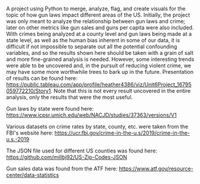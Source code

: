 A project using Python to merge, analyze, flag, and create visuals for the topic of how gun laws impact different areas of the US. Initially, the project was only meant to analyze the relationship between gun laws and crime; later on other metrics like gun sales and guns per capita were also included. With crimes being analyzed at a county level and gun laws being made at a state level, as well as the human bias inherent in some of our data, it is difficult if not impossible to separate out all the potential confounding variables, and so the results shown here should be taken with a grain of salt and more fine-grained analysis is needed. However, some interesting trends were able to be uncovered and, in the pursuit of reducing violent crime, we may have some more worthwhile trees to bark up in the future. 
Presentation of results can be found here: https://public.tableau.com/app/profile/heather4386/viz/Unit6Project_16795059772210/Story1. Note that this is not every result uncovered in the entire analysis, only the results that were the most useful. 

Gun laws by state were found here: https://www.icpsr.umich.edu/web/NACJD/studies/37363/versions/V1

Various datasets on crime rates by state, county, etc. were taken from the FBI's website here: https://ucr.fbi.gov/crime-in-the-u.s/2019/crime-in-the-u.s.-2019

The JSON file used for different US counties was found here: https://github.com/millbj92/US-Zip-Codes-JSON

Gun sales data was found from the ATF here: https://www.atf.gov/resource-center/data-statistics
